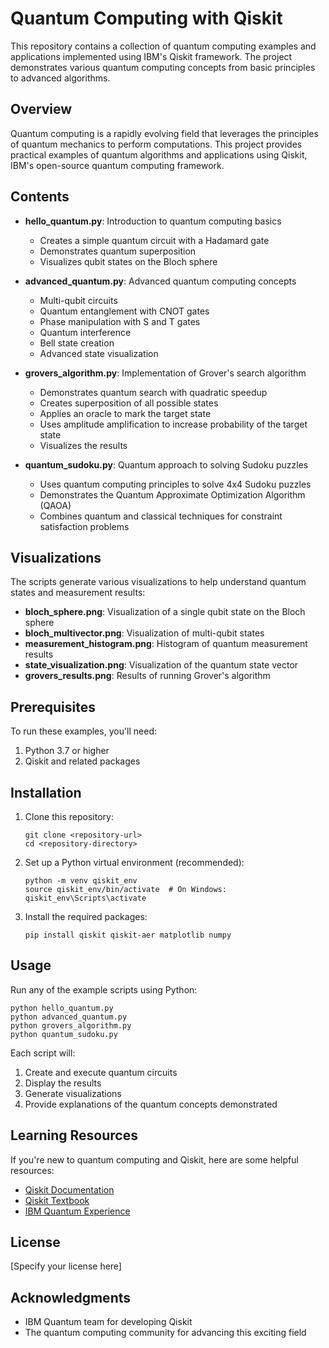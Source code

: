 # Quantum Computing with Qiskit

This repository contains a collection of quantum computing examples and applications implemented using IBM's Qiskit framework. The project demonstrates various quantum computing concepts from basic principles to advanced algorithms.

## Overview

Quantum computing is a rapidly evolving field that leverages the principles of quantum mechanics to perform computations. This project provides practical examples of quantum algorithms and applications using Qiskit, IBM's open-source quantum computing framework.

## Contents

- **hello_quantum.py**: Introduction to quantum computing basics
  - Creates a simple quantum circuit with a Hadamard gate
  - Demonstrates quantum superposition
  - Visualizes qubit states on the Bloch sphere

- **advanced_quantum.py**: Advanced quantum computing concepts
  - Multi-qubit circuits
  - Quantum entanglement with CNOT gates
  - Phase manipulation with S and T gates
  - Quantum interference
  - Bell state creation
  - Advanced state visualization

- **grovers_algorithm.py**: Implementation of Grover's search algorithm
  - Demonstrates quantum search with quadratic speedup
  - Creates superposition of all possible states
  - Applies an oracle to mark the target state
  - Uses amplitude amplification to increase probability of the target state
  - Visualizes the results

- **quantum_sudoku.py**: Quantum approach to solving Sudoku puzzles
  - Uses quantum computing principles to solve 4x4 Sudoku puzzles
  - Demonstrates the Quantum Approximate Optimization Algorithm (QAOA)
  - Combines quantum and classical techniques for constraint satisfaction problems

## Visualizations

The scripts generate various visualizations to help understand quantum states and measurement results:

- **bloch_sphere.png**: Visualization of a single qubit state on the Bloch sphere
- **bloch_multivector.png**: Visualization of multi-qubit states
- **measurement_histogram.png**: Histogram of quantum measurement results
- **state_visualization.png**: Visualization of the quantum state vector
- **grovers_results.png**: Results of running Grover's algorithm

## Prerequisites

To run these examples, you'll need:

1. Python 3.7 or higher
2. Qiskit and related packages

## Installation

1. Clone this repository:
   ```
   git clone <repository-url>
   cd <repository-directory>
   ```

2. Set up a Python virtual environment (recommended):
   ```
   python -m venv qiskit_env
   source qiskit_env/bin/activate  # On Windows: qiskit_env\Scripts\activate
   ```

3. Install the required packages:
   ```
   pip install qiskit qiskit-aer matplotlib numpy
   ```

## Usage

Run any of the example scripts using Python:

```
python hello_quantum.py
python advanced_quantum.py
python grovers_algorithm.py
python quantum_sudoku.py
```

Each script will:
1. Create and execute quantum circuits
2. Display the results
3. Generate visualizations
4. Provide explanations of the quantum concepts demonstrated

## Learning Resources

If you're new to quantum computing and Qiskit, here are some helpful resources:

- [Qiskit Documentation](https://qiskit.org/documentation/)
- [Qiskit Textbook](https://qiskit.org/textbook/preface.html)
- [IBM Quantum Experience](https://quantum-computing.ibm.com/)

## License

[Specify your license here]

## Acknowledgments

- IBM Quantum team for developing Qiskit
- The quantum computing community for advancing this exciting field
